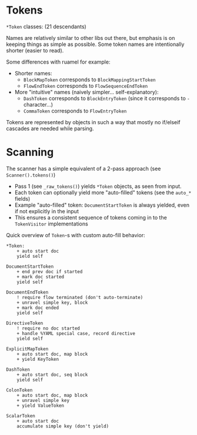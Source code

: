 # Tokens

`*Token` classes: (21 descendants)

Names are relatively similar to other libs out there, but emphasis is on keeping things as simple as possible.
Some token names are intentionally shorter (easier to read).

Some differences with ruamel for example:

- Shorter names:
    - `BlockMapToken` corresponds to `BlockMappingStartToken`
    - `FlowEndToken` corresponds to `FlowSequenceEndToken`
- More "intuitive" names (naively simpler... self-explanatory):
    - `DashToken` corresponds to `BlockEntryToken` (since it corresponds to `-` character...)
    - `CommaToken` corresponds to `FlowEntryToken`

Tokens are represented by objects in such a way that mostly no if/elseif cascades are needed while parsing.


# Scanning

The scanner has a simple equivalent of a 2-pass approach (see `Scanner().tokens()`)

- Pass 1 (see `_raw_tokens()`) yields `*Token` objects, as seen from input.
- Each token can optionally yield more "auto-filled" tokens (see the `auto_*` fields)
- Example "auto-filled" token: `DocumentStartToken` is always yielded, even if not explicitly in the input
- This ensures a consistent sequence of tokens coming in to the `TokenVisitor` implementations

Quick overview of `Token`-s with custom auto-fill behavior:

```
*Token:
    + auto start doc
    yield self

DocumentStartToken
    + end prev doc if started
    + mark doc started
    yield self

DocumentEndToken
    ! require flow terminated (don't auto-terminate)
    + unravel simple key, block
    + mark doc ended
    yield self

DirectiveToken
    ! require no doc started
    + handle %YAML special case, record directive
    yield self

ExplicitMapToken
    + auto start doc, map block
    + yield KeyToken

DashToken
    + auto start doc, seq block
    yield self

ColonToken
    + auto start doc, map block
    + unravel simple key
    + yield ValueToken

ScalarToken
    + auto start doc
    accumulate simple key (don't yield)
```
